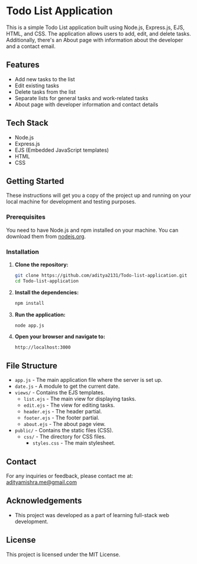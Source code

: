 # Todo List Application

This is a simple Todo List application built using Node.js, Express.js, EJS, HTML, and CSS. The application allows users to add, edit, and delete tasks. Additionally, there's an About page with information about the developer and a contact email.

## Features

- Add new tasks to the list
- Edit existing tasks
- Delete tasks from the list
- Separate lists for general tasks and work-related tasks
- About page with developer information and contact details

## Tech Stack

- Node.js
- Express.js
- EJS (Embedded JavaScript templates)
- HTML
- CSS

## Getting Started

These instructions will get you a copy of the project up and running on your local machine for development and testing purposes.

### Prerequisites

You need to have Node.js and npm installed on your machine. You can download them from [nodejs.org](https://nodejs.org/).

### Installation

1. **Clone the repository:**

    ```sh
    git clone https://github.com/aditya2131/Todo-list-application.git
    cd Todo-list-application
    ```

2. **Install the dependencies:**

    ```sh
    npm install
    ```

3. **Run the application:**

    ```sh
    node app.js
    ```

4. **Open your browser and navigate to:**

    ```
    http://localhost:3000
    ```

## File Structure

- `app.js` - The main application file where the server is set up.
- `date.js` - A module to get the current date.
- `views/` - Contains the EJS templates.
  - `list.ejs` - The main view for displaying tasks.
  - `edit.ejs` - The view for editing tasks.
  - `header.ejs` - The header partial.
  - `footer.ejs` - The footer partial.
  - `about.ejs` - The about page view.
- `public/` - Contains the static files (CSS).
  - `css/` - The directory for CSS files.
    - `styles.css` - The main stylesheet.

## Contact

For any inquiries or feedback, please contact me at: adityamishra.me@gmail.com

## Acknowledgements

- This project was developed as a part of learning full-stack web development.

## License

This project is licensed under the MIT License.
